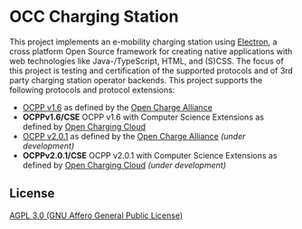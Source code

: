 # OCC Charging Station

This project implements an e-mobility charging station using [Electron](https://www.electronjs.org), a cross platform Open Source framework for creating native applications with web technologies like Java-/TypeScript, HTML, and (S)CSS. The focus of this project is testing and certification of the supported protocols and of 3rd party charging station operator backends. This project supports the following protocols and protocol extensions:

- [OCPP v1.6](https://www.openchargealliance.org/protocols/ocpp-16/) as defined by the [Open Charge Alliance](https://www.openchargealliance.org)
- **OCPPv1.6/CSE** OCPP v1.6 with Computer Science Extensions as defined by [Open Charging Cloud](https://github.com/OpenChargingCloud)
- [OCPP v2.0.1](https://www.openchargealliance.org/protocols/ocpp-201/) as defined by the [Open Charge Alliance](https://www.openchargealliance.org) *(under development)*
- **OCPPv2.0.1/CSE** OCPP v2.0.1 with Computer Science Extensions as defined by [Open Charging Cloud](https://github.com/OpenChargingCloud) *(under development)*


## License

[AGPL 3.0 (GNU Affero General Public License)](LICENSE)
